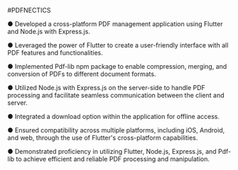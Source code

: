 #PDFNECTICS

● Developed a cross-platform PDF management application using Flutter and Node.js with Express.js.

● Leveraged the power of Flutter to create a user-friendly interface with all PDF features and functionalities.

● Implemented Pdf-lib npm package to enable compression, merging, and conversion of PDFs to different document formats.

● Utilized Node.js with Express.js on the server-side to handle PDF processing and facilitate seamless communication between
the client and server.

● Integrated a download option within the application for offline access.

● Ensured compatibility across multiple platforms, including iOS, Android, and web, through the use of Flutter's
cross-platform capabilities.

● Demonstrated proficiency in utilizing Flutter, Node.js, Express.js, and Pdf-lib to achieve efficient and reliable PDF processing
and manipulation.
